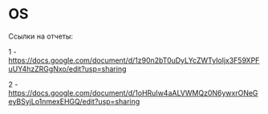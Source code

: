 # OS

Ссылки на отчеты:

1 - https://docs.google.com/document/d/1z90n2bT0uDyLYcZWTyIoljx3F59XPFuUY4hzZRGgNxo/edit?usp=sharing

2 - https://docs.google.com/document/d/1oHRuIw4aALVWMQz0N6ywxrONeGeyBSyjLo1nmexEHGQ/edit?usp=sharing
